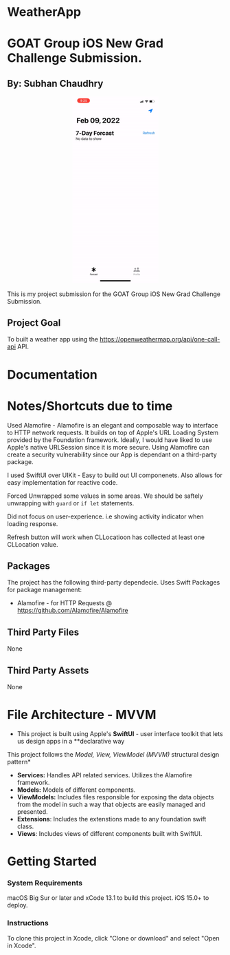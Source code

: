 # WeatherApp

#  GOAT Group iOS New Grad Challenge Submission.
## By: Subhan Chaudhry 

<p float="left" align="center">
    <img src="./Documentation-Folder/image1.gif" width="200"/>
</p>

This is my project submission for the GOAT Group iOS New Grad Challenge Submission. 

## Project Goal

To built a weather app using the https://openweathermap.org/api/one-call-api API.

# Documentation 


# Notes/Shortcuts due to time

Used Alamofire - Alamofire is an elegant and composable way to interface to HTTP network requests. It builds on top of Apple's URL Loading System provided by the Foundation framework. Ideally, I would have liked to use Apple's native URLSession since it is more secure. Using Alamofire can create a security vulnerability since our App is dependant on a third-party package. 

I used SwiftUI over UIKit - Easy to build out UI componenets. Also allows for easy implementation for reactive code. 

Forced Unwrapped some values in some areas. We should be saftely unwrapping with `guard` or `if let` statements. 

Did not focus on user-experience. i.e showing activity indicator when loading response. 

Refresh button will work when CLLocatioon has collected at least one CLLocation value. 

## Packages 

The project has the following third-party dependecie. Uses Swift Packages for package management:

* Alamofire - for HTTP Requests @ https://github.com/Alamofire/Alamofire

## Third Party Files 
  None 
  
  ## Third Party Assets
  None
  
# File Architecture - MVVM 

* This project is built using Apple's  **SwiftUI** - user interface toolkit that lets us design apps in a **declarative way

This project follows the *Model, View, ViewModel (MVVM)* structural design pattern*

* **Services:** Handles API related services. Utilizes the Alamofire framework.  
* **Models:**  Models of different components. 
* **ViewModels:** Includes files responsible for exposing the data objects from the model in such a way that objects are easily managed and presented.
* **Extensions**: Includes the extenstions made to any foundation swift class.
* **Views**: Includes views of different components built with SwiftUI.   

# Getting Started

### System Requirements
macOS Big Sur or later and xCode 13.1 to build this project. iOS 15.0+ to deploy. 

### Instructions
To clone this project in Xcode, click "Clone or download" and select "Open in Xcode".
